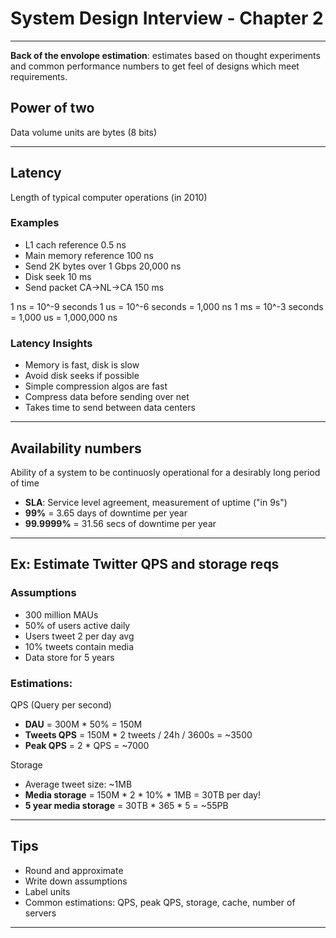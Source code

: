 
# System Design Interview - Chapter 2
---
**Back of the envolope estimation**: estimates based on thought experiments and common performance numbers to get feel of designs which meet requirements.

## Power of two
Data volume units are bytes (8 bits)

---

## Latency
Length of typical computer operations (in 2010)

### Examples
- L1 cach reference         0.5 ns
- Main memory reference     100 ns
- Send 2K bytes over 1 Gbps 20,000 ns
- Disk seek                 10 ms
- Send packet CA->NL->CA    150 ms

1 ns = 10^-9 seconds
1 us = 10^-6 seconds = 1,000 ns
1 ms = 10^-3 seconds = 1,000 us = 1,000,000 ns

### Latency Insights
- Memory is fast, disk is slow
- Avoid disk seeks if possible
- Simple compression algos are fast
- Compress data before sending over net
- Takes time to send between data centers

---

## Availability numbers
Ability of a system to be continuosly operational for a desirably long period of time

- **SLA**: Service level agreement, measurement of uptime ("in 9s")
- **99%** = 3.65 days of downtime per year
- **99.9999%** = 31.56 secs of downtime per year

---

## Ex: Estimate Twitter QPS and storage reqs
### Assumptions
- 300 million MAUs
- 50% of users active daily
- Users tweet 2 per day avg
- 10% tweets contain media
- Data store for 5 years

### Estimations:
QPS (Query per second)
- **DAU** = 300M * 50% = 150M
- **Tweets QPS** = 150M * 2 tweets / 24h / 3600s = ~3500
- **Peak QPS** = 2 * QPS = ~7000

Storage
- Average tweet size: ~1MB
- **Media storage** = 150M * 2 * 10% * 1MB = 30TB per day!
- **5 year media storage** = 30TB * 365 * 5 = ~55PB

---

## Tips
- Round and approximate
- Write down assumptions
- Label units
- Common estimations: QPS, peak QPS, storage, cache, number of servers

---
